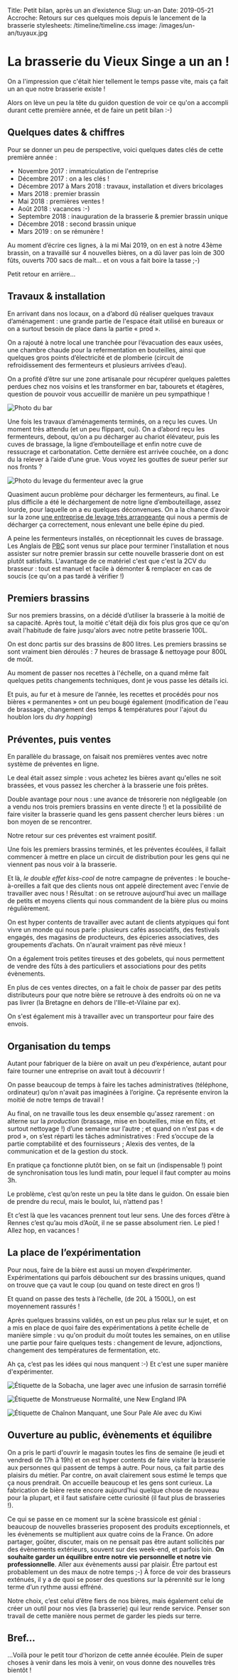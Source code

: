 Title: Petit bilan, après un an d’existence
Slug: un-an
Date: 2019-05-21
Accroche: Retours sur ces quelques mois depuis le lancement de la brasserie
stylesheets: /timeline/timeline.css
image: /images/un-an/tuyaux.jpg

# La brasserie du Vieux Singe a un an !

On a l'impression que c'était hier tellement le temps passe vite, mais ça fait un an que notre brasserie existe !

Alors on lève un peu la tête du guidon question de voir ce qu'on a accompli durant cette première année, et de faire un petit bilan :-)


## Quelques dates & chiffres

Pour se donner un peu de perspective, voici quelques dates clés de cette première année :

- Novembre 2017 : immatriculation de l'entreprise
- Décembre 2017 : on a les clés !
- Décembre 2017 à Mars 2018 : travaux, installation et divers bricolages
- Mars 2018 : premier brassin
- Mai 2018 : premières ventes !
- Août 2018 : vacances :-)
- Septembre 2018 : inauguration de la brasserie & premier brassin unique
- Décembre 2018 : second brassin unique
- Mars 2019 : on se rémunère !

Au moment d’écrire ces lignes, à la mi Mai 2019, on en est à notre 43ème brassin, on a travaillé sur 4 nouvelles bières, on a dû laver pas loin de 300 fûts, ouverts 700 sacs de malt… et on vous a fait boire la tasse ;-)

Petit retour en arrière…

## Travaux & installation

En arrivant dans nos locaux, on a d’abord dû réaliser quelques travaux d’aménagement : une grande partie de l'espace était utilisé en bureaux or on a surtout besoin de place dans la partie « prod ».

On a rajouté à notre local une tranchée pour l’évacuation des eaux usées, une chambre chaude pour la refermentation en bouteilles, ainsi que quelques gros points d’électricité et de plomberie (circuit de refroidissement des fermenteurs et plusieurs arrivées d’eau).

On a profité d’être sur une zone artisanale pour récupérer quelques palettes perdues chez nos voisins et les transformer en bar, tabourets et étagères, question de pouvoir vous accueillir de manière un peu sympathique !

![Photo du bar](/images/un-an/bar.jpg)

Une fois les travaux d’aménagements terminés, on a reçu les cuves. Un moment très attendu (et un peu flippant, oui). On a d’abord reçu les fermenteurs, debout, qu’on a pu décharger au chariot élévateur, puis les cuves de brassage, la ligne d’embouteillage et enfin notre cuve de ressucrage et carbonatation. Cette dernière est arrivée couchée, on a donc du la relever à l’aide d’une grue. Vous voyez les gouttes de sueur perler sur nos fronts ?

![Photo du levage du fermenteur avec la grue](/images/un-an/dechargement.jpg)

Quasiment aucun problème pour décharger les fermenteurs, au final. Le plus difficile a été le déchargement de notre ligne d’embouteillage, assez lourde, pour laquelle on a eu quelques déconvenues. On a la chance d’avoir sur la zone [une entreprise de levage très arrangeante](https://www.jfblevage.fr/) qui nous a permis de décharger ça correctement, nous enlevant une belle épine du pied.

A peine les fermenteurs installés, on réceptionnait les cuves de brassage. Les Anglais de [PBC](https://www.pbcbreweryinstallations.com/) sont venus sur place pour terminer l’installation et nous assister sur notre premier brassin sur cette nouvelle brasserie dont on est plutôt satisfaits.
L'avantage de ce matériel c'est que c'est la 2CV du brasseur : tout est manuel et facile à démonter & remplacer en cas de soucis (ce qu'on a pas tardé à vérifier !)

## Premiers brassins

Sur nos premiers brassins, on a décidé d’utiliser la brasserie à la moitié de sa capacité. Après tout, la moitié c'était déjà dix fois plus gros que ce qu'on avait l'habitude de faire jusqu'alors avec notre petite brasserie 100L.

On est donc partis sur des brassins de 800 litres. Les premiers brassins se sont vraiment bien déroulés : 7 heures de brassage & nettoyage pour 800L de moût.

Au moment de passer nos recettes à l'échelle, on a quand même fait quelques petits changements techniques, dont je vous passe les détails ici.

Et puis, au fur et à mesure de l’année, les recettes et procédés pour nos bières « permanentes » ont un peu bougé également (modification de l'eau de brassage, changement des temps & températures pour l'ajout du houblon lors du *dry hopping*)

## Préventes, puis ventes

En parallèle du brassage, on faisait nos premières ventes avec notre système de préventes en ligne.

Le deal était assez simple : vous achetez les bières avant qu'elles ne soit brassées, et vous passez les chercher à la brasserie une fois prêtes.

Double avantage pour nous : une avance de trésorerie non négligeable (on a vendu nos trois premiers brassins en vente directe !) et la possibilité de faire visiter la brasserie quand les gens passent chercher leurs bières : un bon moyen de se rencontrer.

Notre retour sur ces préventes est vraiment positif. 

Une fois les premiers brassins terminés, et les préventes écoulées, il fallait commencer à mettre en place un circuit de distribution pour les gens qui ne viennent pas nous voir à la brasserie.

Et là, *le double effet kiss-cool* de notre campagne de préventes : le bouche-à-oreilles a fait que des clients nous ont appelé directement avec l'envie de travailler avec nous ! Résultat : on se retrouve aujourd'hui avec un maillage de petits et moyens clients qui nous commandent de la bière plus ou moins régulièrement.

On est hyper contents de travailler avec autant de clients atypiques qui font vivre un monde qui nous parle : plusieurs cafés associatifs, des festivals engagés, des magasins de producteurs, des épiceries associatives, des groupements d’achats. On n'aurait vraiment pas rêvé mieux !

On a également trois petites tireuses et des gobelets, qui nous permettent de vendre des fûts à des particuliers et associations pour des petits évènements.

En plus de ces ventes directes, on a fait le choix de passer par des petits distributeurs pour que notre bière se retrouve à des endroits où on ne va pas livrer (la Bretagne en dehors de l'Ille-et-Vilaine par ex).

On s'est également mis à travailler avec un transporteur pour faire des envois.

## Organisation du temps

Autant pour fabriquer de la bière on avait un peu d’expérience, autant pour faire tourner une entreprise on avait tout à découvrir ! 

On passe beaucoup de temps à faire les taches administratives (téléphone, ordinateur) qu’on n'avait pas imaginées à l’origine. Ça représente environ la moitié de notre temps de travail !

Au final, on ne travaille tous les deux ensemble qu'assez rarement : on alterne sur la *production* (brassage, mise en bouteilles, mise en fûts, et surtout nettoyage !) d’une semaine sur l’autre ; et quand on n'est pas « de prod », on s’est réparti les tâches administratives : Fred s’occupe de la partie comptabilité et des fournisseurs ; Alexis des ventes, de la communication et de la gestion du stock.

En pratique ça fonctionne plutôt bien, on se fait un (indispensable !) point de synchronisation tous les lundi matin, pour lequel il faut compter au moins 3h.

Le problème, c’est qu’on reste un peu la tête dans le guidon. On essaie bien de prendre du recul, mais le boulot, lui, n’attend pas !

Et c’est là que les vacances prennent tout leur sens. Une des forces d’être à Rennes c’est qu’au mois d’Août, il ne se passe absolument rien. Le pied ! Allez hop, en vacances !

## La place de l’expérimentation

Pour nous, faire de la bière est aussi un moyen d’expérimenter. Expérimentations qui parfois débouchent sur des brassins uniques, quand on trouve que ça vaut le coup (ou quand on teste direct en gros !)

Et quand on passe des tests à l’échelle, (de 20L à 1500L), on est moyennement rassurés !

Après quelques brassins validés, on est un peu plus relax sur le sujet, et on a mis en place de quoi faire des expérimentations à petite échelle de manière simple : vu qu'on produit du moût toutes les semaines, on en utilise une partie pour faire quelques tests : changement de levure, adjonctions, changement des températures de fermentation, etc.

Ah ça, c’est pas les idées qui nous manquent :-) Et c'est une super manière d'expérimenter.

![Étiquette de la Sobacha, une lager avec une infusion de sarrasin torréfié](/images/experimentations/sobacha.png)

![Étiquette de Monstrueuse Normalité, une New England IPA](/images/experimentations/monstrueuse-normalite.png)

![Étiquette de Chaînon Manquant, une Sour Pale Ale avec du Kiwi](/images/experimentations/chainon-manquant.png)

## Ouverture au public, évènements et équilibre

On a pris le parti d'ouvrir le magasin toutes les fins de semaine (le jeudi et vendredi de 17h à 19h) et on est hyper contents de faire visiter la brasserie aux personnes qui passent de temps à autre. Pour nous, ça fait partie des plaisirs du métier. Par contre, on avait clairement sous estimé le temps que ça nous prendrait. On accueille beaucoup et les gens sont curieux. La fabrication de bière reste encore aujourd’hui quelque chose de nouveau pour la plupart, et il faut satisfaire cette curiosité (il faut plus de brasseries !).

Ce qui se passe en ce moment sur la scène brassicole est génial : beaucoup de nouvelles brasseries proposent des produits exceptionnels, et les évènements se multiplient aux quatre coins de la France. On adore partager, goûter, discuter, mais on ne pensait pas être autant sollicités par des évènements extérieurs, souvent sur des week-end, et parfois loin. **On souhaite garder un équilibre entre notre vie personnelle et notre vie professionnelle**. Aller aux évènements aussi par plaisir. Être partout est probablement un des maux de notre temps ;-) À force de voir des brasseurs exténués, il y a de quoi se poser des questions sur la pérennité sur le long terme d’un rythme aussi effréné.

Notre choix, c’est celui d’être fiers de nos bières, mais également celui de créer un outil pour nos vies (la brasserie) qui leur rende service. Penser son travail de cette manière nous permet de garder les pieds sur terre.

## Bref…

…Voilà pour le petit tour d'horizon de cette année écoulée. Plein de super choses à venir dans les mois à venir, on vous donne des nouvelles très bientôt !
